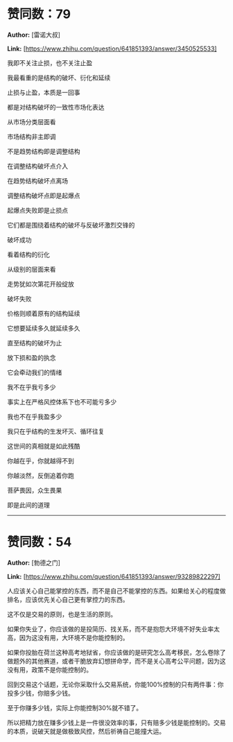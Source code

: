 # 赞同数：79

**Author:** [雷诺大叔]

 **Link:** [https://www.zhihu.com/question/641851393/answer/3450525533]

我即不关注止损，也不关注止盈

我最看重的是结构的破坏、衍化和延续

止损与止盈，本质是一回事

都是对结构破坏的一致性市场化表达

从市场分类层面看

市场结构非主即调

不是趋势结构即是调整结构

在调整结构破坏点介入

在趋势结构破坏点离场

调整结构破坏点即是起爆点

起爆点失败即是止损点

它们都是围绕着结构的破坏与反破坏激烈交锋的

破坏成功

看着结构的衍化

从级别的层面来看

走势犹如次第花开般绽放

破坏失败

价格则顺着原有的结构延续

它想要延续多久就延续多久

直至结构的破坏为止

放下损和盈的执念

它会牵动我们的情绪

我不在乎我亏多少

事实上在严格风控体系下也不可能亏多少

我也不在乎我盈多少

我只在乎结构的生发坏灭、循环往复

这世间的真相就是如此残酷

你越在乎，你就越得不到

你越淡然，反倒追着你跑

菩萨畏因，众生畏果

即是此间的道理

---

# 赞同数：54

**Author:** [勃德之门]

 **Link:** [https://www.zhihu.com/question/641851393/answer/93289822297]

人应该关心自己能掌控的东西，而不是自己不能掌控的东西。如果给关心的程度做排名，应该优先关心自己更有掌控力的东西。

这不仅是交易的原则，也是生活的原则。

如果你失业了，你应该做的是投简历、找关系，而不是抱怨大环境不好失业率太高，因为这没有用，大环境不是你能控制的。

如果你投胎在荷兰这种高考地狱省，你应该做的是研究怎么高考移民，怎么卷除了做题外的其他赛道，或者干脆放弃幻想拼命学，而不是关心高考公平问题，因为这没有用，政策不是你能控制的。

回到交易这个话题，无论你采取什么交易系统，你能100%控制的只有两件事：你投多少钱，你赔多少钱。

至于你赚多少钱，实际上你能控制30%就不错了。

所以把精力放在赚多少钱上是一件很没效率的事，只有赔多少钱是能控制的。交易的本质，说破天就是做极致风控，然后祈祷自己能撞大运。